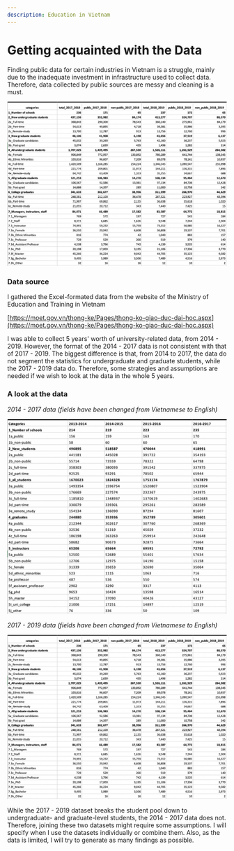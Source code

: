 ```yaml
---
description: Education in Vietnam
---
```


# Getting acquainted with the Data

Finding public data for certain industries in Vietnam is a struggle, mainly due to the inadequate investment in infrastructure used to collect data. Therefore, data collected by public sources are messy and cleaning is a must.

![](../.gitbook/assets/image.png)

### Data source

I gathered the Excel-formated data from the website of the Ministry of Education and Training in Vietnam

[https://moet.gov.vn/thong-ke/Pages/thong-ko-giao-duc-dai-hoc.aspx](https://moet.gov.vn/thong-ke/Pages/thong-ko-giao-duc-dai-hoc.aspx)

I was able to collect 5 years' worth of university-related data, from 2014 - 2019. However, the format of the 2014 - 2017 data is not consistent with that of 2017 - 2019. The biggest difference is that, from 2014 to 2017, the data do not segment the statistics for undergraduate and graduate students, while the 2017 - 2019 data do. Therefore, some strategies and assumptions are needed if we wish to look at the data in the whole 5 years.

### A look at the data

_2014 - 2017 data \(fields have been changed from Vietnamese to English\)_

![Source: Vietnam Ministry of Education and Training](../.gitbook/assets/screen-shot-2021-06-26-at-3.02.31-pm.png)

_2017 - 2019 data \(fields have been changed from Vietnamese to English\)_

![Source: Vietnam Ministry of Education and Training](../.gitbook/assets/screen-shot-2021-06-26-at-3.03.51-pm.png)

While the 2017 - 2019 dataset breaks the student pool down to undergraduate- and graduate-level students, the 2014 - 2017 data does not. Therefore, joining these two datasets might require some assumptions. I will specify when I use the datasets individually or combine them. Also, as the data is limited, I will try to generate as many findings as possible. 

